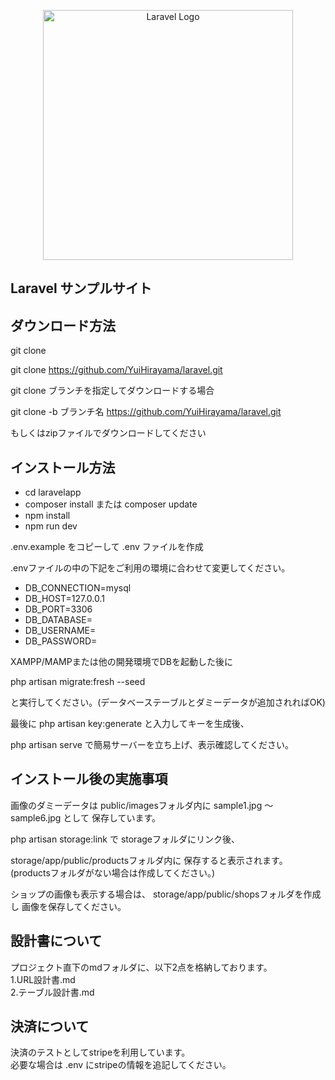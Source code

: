 <p align="center"><a href="https://laravel.com" target="_blank"><img src="https://raw.githubusercontent.com/laravel/art/master/logo-lockup/5%20SVG/2%20CMYK/1%20Full%20Color/laravel-logolockup-cmyk-red.svg" width="400" alt="Laravel Logo"></a></p>


## Laravel サンプルサイト

## ダウンロード方法

git clone

git clone https://github.com/YuiHirayama/laravel.git

git clone ブランチを指定してダウンロードする場合

git clone -b ブランチ名 https://github.com/YuiHirayama/laravel.git

もしくはzipファイルでダウンロードしてください

## インストール方法

- cd laravelapp
- composer install または composer update
- npm install
- npm run dev

.env.example をコピーして .env ファイルを作成

.envファイルの中の下記をご利用の環境に合わせて変更してください。

- DB_CONNECTION=mysql
- DB_HOST=127.0.0.1
- DB_PORT=3306
- DB_DATABASE=
- DB_USERNAME=
- DB_PASSWORD=

XAMPP/MAMPまたは他の開発環境でDBを起動した後に

php artisan migrate:fresh --seed

と実行してください。(データベーステーブルとダミーデータが追加されればOK)

最後に
php artisan key:generate
と入力してキーを生成後、

php artisan serve
で簡易サーバーを立ち上げ、表示確認してください。


## インストール後の実施事項

画像のダミーデータは
public/imagesフォルダ内に
sample1.jpg 〜 sample6.jpg として
保存しています。

php artisan storage:link で
storageフォルダにリンク後、

storage/app/public/productsフォルダ内に
保存すると表示されます。
(productsフォルダがない場合は作成してください。)

ショップの画像も表示する場合は、
storage/app/public/shopsフォルダを作成し
画像を保存してください。

## 設計書について
プロジェクト直下のmdフォルダに、以下2点を格納しております。<br>
1.URL設計書.md<br>
2.テーブル設計書.md

## 決済について
決済のテストとしてstripeを利用しています。<br>
必要な場合は .env にstripeの情報を追記してください。
